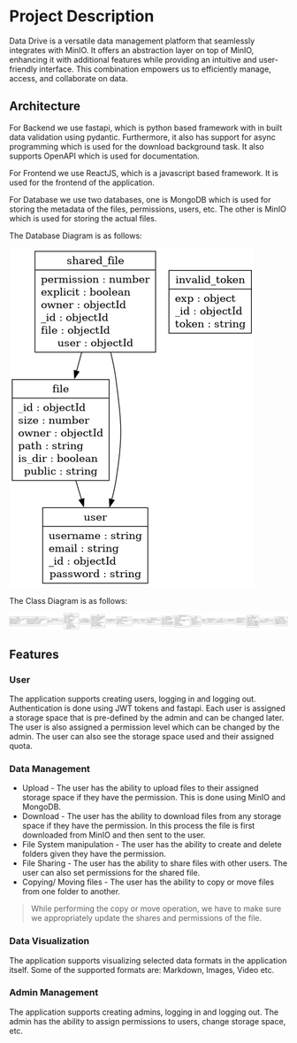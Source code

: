 # Project Description

Data Drive is a versatile data management platform that seamlessly integrates with MinIO. It offers an abstraction layer on top of MinIO, enhancing it with additional features while providing an intuitive and user-friendly interface. This combination empowers us to efficiently manage, access, and collaborate on data.

## Architecture
For Backend we use fastapi, which is python based framework with in built data validation using pydantic. Furthermore, 
it also has support for async programming which is used for the download background task. It also supports OpenAPI which
is used for documentation. 

For Frontend we use ReactJS, which is a javascript based framework. It is used for the frontend of the application.

For Database we use two databases, one is MongoDB which is used for storing the metadata of the files, permissions, 
users, etc. The other is MinIO which is used for storing the actual files.

The Database Diagram is as follows:

![Database Diagram](./images/erd.png)

The Class Diagram is as follows:

![Class Diagram](./images/classes.png)
## Features
### User
The application supports creating users, logging in and logging out. Authentication is done using JWT tokens and fastapi.
Each user is assigned a storage space that is pre-defined by the admin and can be changed later. The user is also assigned
a permission level which can be changed by the admin. The user can also see the storage space used and their assigned quota.

### Data Management 
* Upload - The user has the ability to upload files to their assigned storage space if they have the permission. This is done using MinIO and MongoDB.
* Download - The user has the ability to download files from any storage space if they have the permission. In this process 
the file is first downloaded from MinIO and then sent to the user. 
* File System manipulation - The user has the ability to create and delete folders given they have the permission. 
* File Sharing - The user has the ability to share files with other users. The user can also set permissions for the shared file. 
* Copying/ Moving files - The user has the ability to copy or move files from one folder to another. 
> While performing the copy or move operation, we have to make sure we appropriately update the shares and permissions of the file.
### Data Visualization
The application supports visualizing selected data formats in the application itself. Some of the supported formats are: Markdown, Images, Video etc.
### Admin Management
The application supports creating admins, logging in and logging out. The admin has the ability to assign permissions to users, change storage space, etc.


